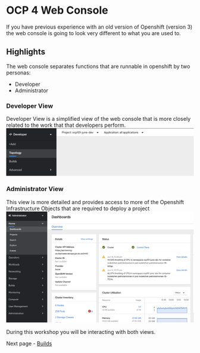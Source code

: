 # OCP 4 Web Console

If you have previous experience with an old version of Openshift (version 3) the web console is going to look very different
to what you are used to. 

## Highlights

The web console separates functions that are runnable in openshift by two personas:
- Developer
- Administrator


### Developer View

Developer View is a simplified view of the web console that is more closely related to the work that
that developers perform. 
<kbd>![developer view](./images/01b_console_view_01.png)</kbd>

### Administrator View

This view is more detailed and provides access to more of the Openshift Infrastructure Objects that are
required to deploy a project
<kbd>![admin view](./images/01b_console_view_02.png)</kbd>

During this workshop you will be interacting with both views.

Next page - [Builds](./02_builds.md)